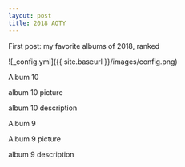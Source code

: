 ```yaml
---
layout: post
title: 2018 AOTY
---
```


First post: my favorite albums of 2018, ranked

![_config.yml]({{ site.baseurl }}/images/config.png)

Album 10

album 10 picture

album 10 description

Album 9 

Album 9 picture

album 9 description

